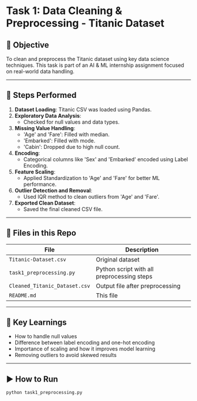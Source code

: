 # Task 1: Data Cleaning & Preprocessing - Titanic Dataset

## 📌 Objective
To clean and preprocess the Titanic dataset using key data science techniques. This task is part of an AI & ML internship assignment focused on real-world data handling.

---

## 🔧 Steps Performed

1. **Dataset Loading**: Titanic CSV was loaded using Pandas.
2. **Exploratory Data Analysis**:
   - Checked for null values and data types.
3. **Missing Value Handling**:
   - 'Age' and 'Fare': Filled with median.
   - 'Embarked': Filled with mode.
   - 'Cabin': Dropped due to high null count.
4. **Encoding**:
   - Categorical columns like 'Sex' and 'Embarked' encoded using Label Encoding.
5. **Feature Scaling**:
   - Applied Standardization to 'Age' and 'Fare' for better ML performance.
6. **Outlier Detection and Removal**:
   - Used IQR method to clean outliers from 'Age' and 'Fare'.
7. **Exported Clean Dataset**:
   - Saved the final cleaned CSV file.

---

## 📁 Files in this Repo

| File                      | Description                                 |
|---------------------------|---------------------------------------------|
| `Titanic-Dataset.csv`     | Original dataset                            |
| `task1_preprocessing.py`  | Python script with all preprocessing steps  |
| `Cleaned_Titanic_Dataset.csv` | Output file after preprocessing       |
| `README.md`               | This file                                   |

---

## 🧠 Key Learnings

- How to handle null values
- Difference between label encoding and one-hot encoding
- Importance of scaling and how it improves model learning
- Removing outliers to avoid skewed results

---

## ▶️ How to Run

```bash
python task1_preprocessing.py
